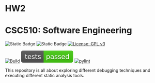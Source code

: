 # HW2
# CSC510: Software Engineering

![Static Badge](https://img.shields.io/badge/language-python-3670A0?style=for-the-badge&logo=python) ![Static Badge](https://img.shields.io/badge/Platform-Linux-FCC624?style=for-the-badge&logo=linux&logoColor=black)
<a href="https://www.gnu.org/licenses/gpl-3.0"><img alt="License: GPL v3" src="https://img.shields.io/badge/License-GPLv3-blue.svg" height="30px"></a>

[![Build](https://github.com/TeamBenign/HW2/actions/workflows/python-app.yml/badge.svg)](https://github.com/TeamBenign/HW2/actions/workflows/python-app.yml)
[![Test Status](https://github.com/TeamBenign/HW2/raw/main/badges/test_status.svg)](https://github.com/TeamBenign/HW2/actions/workflows/python-app.yml)
[![pylint]()](https://github.com/TeamBenign/HW2/actions/workflows/python-app.yml)

This repository is all about exploring different debugging techniques and executing different static analysis tools. 


